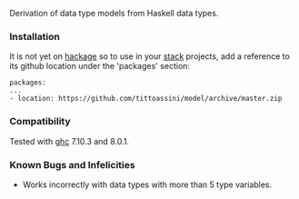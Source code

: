 
Derivation of data type models from Haskell data types.

### Installation

It is not yet on [hackage](https://hackage.haskell.org/) so to use in your [stack](https://docs.haskellstack.org/en/stable/README/) projects, add a reference to its github location under the 'packages' section:

````
packages:
...
- location: https://github.com/tittoassini/model/archive/master.zip
````

### Compatibility

Tested with [ghc](https://www.haskell.org/ghc/) 7.10.3 and 8.0.1.

### Known Bugs and Infelicities

* Works incorrectly with data types with more than 5 type variables.
